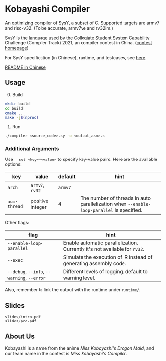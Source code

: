 # Kobayashi Compiler

An optimizing compiler of SysY, a subset of C. Supported targets are armv7 and risc-v32. (To be accurate, armv7ve and rv32im.)

SysY is the language used by the Collegiate Student System Capability Challenge (Compiler Track) 2021, an compiler contest in China. ([contest homepage](https://compiler.educg.net/2021CSCC))

For SysY specification (in Chinese), runtime, and testcases, see [here](https://gitlab.eduxiji.net/nscscc/compiler2021/-/tree/master).

[README in Chinese](README.zh-CN.md)

## Usage

0. Build

```bash
mkdir build
cd build
cmake ..
make -j$(nproc)
```

1. Run

```bash
./compiler <source_code>.sy -o <output_asm>.s
```

### Additional Arguments

Use `--set-<key>=<value>` to specify key-value pairs. Here are the available options:

| key          | value            | default | hint                                                         |
| ------------ | ---------------- | ------- | ------------------------------------------------------------ |
| `arch`       | `armv7`, `rv32`  | `armv7` |                                                              |
| `num-thread` | positive integer | 4       | The number of threads in auto parallelization when `--enable-loop-parallel` is specified. |

Other flags:

| flag                                        | hint                                                         |
| ------------------------------------------- | ------------------------------------------------------------ |
| `--enable-loop-parallel`                    | Enable automatic parallelization. Currently it's not available for `rv32`. |
| `--exec`                                    | Simulate the execution of IR instead of generating assembly code. |
| `--debug`, `--info`, `--warning`, `--error` | Different levels of logging. default to warning level.       |

Also, remember to link the output with the runtime under `runtime/`.

## Slides

```
slides/intro.pdf
slides/pre.pdf
```

## About Us

Kobayashi is a name from the anime *Miss Kobayashi's Dragon Maid*, and our team name in the contest is *Miss Kobayashi's Compiler*.
